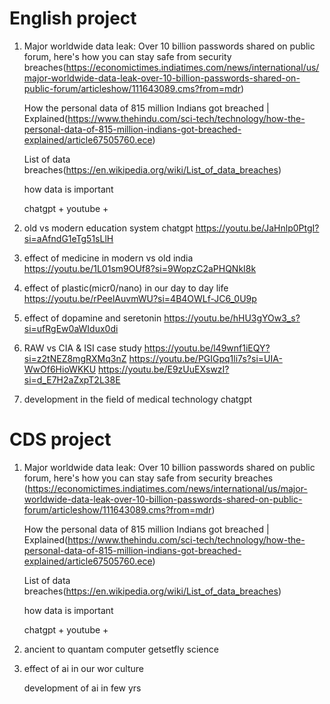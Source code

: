 # English project


1. 
    Major worldwide data leak: Over 10 billion passwords shared on public forum, here's how you can stay safe from security breaches(https://economictimes.indiatimes.com/news/international/us/major-worldwide-data-leak-over-10-billion-passwords-shared-on-public-forum/articleshow/111643089.cms?from=mdr)

    How the personal data of 815 million Indians got breached | Explained(https://www.thehindu.com/sci-tech/technology/how-the-personal-data-of-815-million-indians-got-breached-explained/article67505760.ece)

    List of data breaches(https://en.wikipedia.org/wiki/List_of_data_breaches)

    how data is important

    chatgpt + youtube + 


2. 
    old vs modern education system
    chatgpt
    https://youtu.be/JaHnlp0PtgI?si=aAfndG1eTg51sLlH


3. 
    effect of medicine in modern vs old india
    https://youtu.be/1L01sm9OUf8?si=9WopzC2aPHQNkI8k


4. 
    effect of plastic(micr0/nano) in our day to day life
    https://youtu.be/rPeelAuvmWU?si=4B4OWLf-JC6_0U9p


5. 
    effect of dopamine and seretonin
    https://youtu.be/hHU3gYOw3_s?si=ufRgEw0aWIdux0di


6. 
    RAW vs CIA & ISI case study
    https://youtu.be/l49wnf1iEQY?si=z2tNEZ8mgRXMq3nZ
    https://youtu.be/PGIGpq1li7s?si=UIA-WwOf6HioWKKU
    https://youtu.be/E9zUuEXswzI?si=d_E7H2aZxpT2L38E


7. 
    development in the field of medical technology
    chatgpt



# CDS project
1.  
    Major worldwide data leak: Over 10 billion passwords shared on public forum, here's how you can stay safe from security breaches     (https://economictimes.indiatimes.com/news/international/us/major-worldwide-data-leak-over-10-billion-passwords-shared-on-public-forum/articleshow/111643089.cms?from=mdr)

    How the personal data of 815 million Indians got breached | Explained(https://www.thehindu.com/sci-tech/technology/how-the-personal-data-of-815-million-indians-got-breached-explained/article67505760.ece)

    List of data breaches(https://en.wikipedia.org/wiki/List_of_data_breaches)

    how data is important

    chatgpt + youtube + 


2. 
    ancient to quantam computer
    getsetfly science


3. 
    effect of ai in our wor culture
    
    development of ai in few yrs






